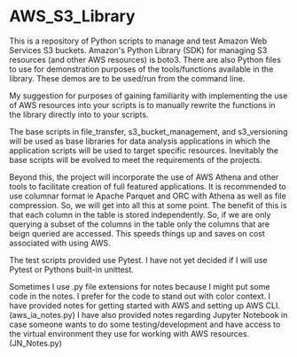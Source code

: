 # AWS_S3_Library
This is a repository of Python scripts to manage and test Amazon Web Services S3 buckets.  Amazon's Python Library (SDK) for managing S3 resources (and other AWS resources) is boto3. There are also Python files to use for demonstration purposes of the tools/functions available in the library.  These demos are to be used/run from the command line.

My suggestion for purposes of gaining familiarity with implementing the use of AWS resources into your scripts is to manually rewrite the functions in the library  directly into to your scripts.

The base scripts in file_transfer, s3_bucket_management, and s3_versioning will be used as base libraries for data analysis applications in which the application scripts will be used to target specific resources. Inevitably the base scripts will be evolved to meet the requirements of the projects.

Beyond this, the project will incorporate the use of AWS Athena and other tools to facilitate creation of full featured applications.
It is recommended to use columnar format ie Apache Parquet and ORC with Athena as well as file compression.  So, we will get into all this at some point.  The benefit of this is that each column in the table is stored independently.  So, if we are only querying a subset of the columns in the table only the columns that are beign queried are accessed.  This speeds things up and saves on cost associated with using AWS.

The test scripts provided use Pytest.  I have not yet decided if I will use Pytest or Pythons built-in unittest.

Sometimes I use .py file extensions for notes because I might put some code in the notes.  I prefer for the code to stand out with color context.
I have provided notes for getting started with AWS and setting up AWS CLI. (aws_ia_notes.py)
I have also provided notes regarding Jupyter Notebook in case someone wants to do some testing/development and have access to the virtual environment they use for working with AWS resources. (JN_Notes.py)
